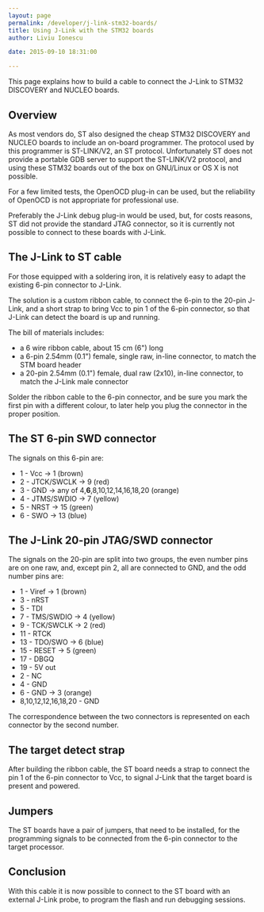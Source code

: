 ```yaml
---
layout: page
permalink: /developer/j-link-stm32-boards/
title: Using J-Link with the STM32 boards
author: Liviu Ionescu

date: 2015-09-10 18:31:00

---
```


This page explains how to build a cable to connect the J-Link to STM32 DISCOVERY and NUCLEO boards.

## Overview

As most vendors do, ST also designed the cheap STM32 DISCOVERY and NUCLEO boards to include an on-board programmer. The protocol used by this programmer is ST-LINK/V2, an ST protocol. Unfortunately ST does not provide a portable GDB server to support the ST-LINK/V2 protocol, and using these STM32 boards out of the box on GNU/Linux or OS X is not possible.

For a few limited tests, the OpenOCD plug-in can be used, but the reliability of OpenOCD is not appropriate for professional use.

Preferably the J-Link debug plug-in would be used, but, for costs reasons, ST did not provide the standard JTAG connector, so it is currently not possible to connect to these boards with J-Link.

## The J-Link to ST cable

For those equipped with a soldering iron, it is relatively easy to adapt the existing 6-pin connector to J-Link.

The solution is a custom ribbon cable, to connect the 6-pin to the 20-pin J-Link, and a short strap to bring Vcc to pin 1 of the 6-pin connector, so that J-Link can detect the board is up and running.

The bill of materials includes:

-   a 6 wire ribbon cable, about 15 cm (6") long
-   a 6-pin 2.54mm (0.1") female, single raw, in-line connector, to match the STM board header
-   a 20-pin 2.54mm (0.1") female, dual raw (2x10), in-line connector, to match the J-Link male connector

Solder the ribbon cable to the 6-pin connector, and be sure you mark the first pin with a different colour, to later help you plug the connector in the proper position.

## The ST 6-pin SWD connector

The signals on this 6-pin are:

-   1 - Vcc → 1 (brown)
-   2 - JTCK/SWCLK → 9 (red)
-   3 - GND → any of 4,**6**,8,10,12,14,16,18,20 (orange)
-   4 - JTMS/SWDIO → 7 (yellow)
-   5 - NRST → 15 (green)
-   6 - SWO → 13 (blue)

## The J-Link 20-pin JTAG/SWD connector

The signals on the 20-pin are split into two groups, the even number pins are on one raw, and, except pin 2, all are connected to GND, and the odd number pins are:

-   1 - Viref → 1 (brown)
-   3 - nRST
-   5 - TDI
-   7 - TMS/SWDIO → 4 (yellow)
-   9 - TCK/SWCLK → 2 (red)
-   11 - RTCK
-   13 - TDO/SWO → 6 (blue)
-   15 - RESET → 5 (green)
-   17 - DBGQ
-   19 - 5V out
-   2 - NC
-   4 - GND
-   6 - GND → 3 (orange)
-   8,10,12,12,16,18,20 - GND

The correspondence between the two connectors is represented on each connector by the second number.

## The target detect strap

After building the ribbon cable, the ST board needs a strap to connect the pin 1 of the 6-pin connector to Vcc, to signal J-Link that the target board is present and powered.

## Jumpers

The ST boards have a pair of jumpers, that need to be installed, for the programming signals to be connected from the 6-pin connector to the target processor.

## Conclusion

With this cable it is now possible to connect to the ST board with an external J-Link probe, to program the flash and run debugging sessions.
